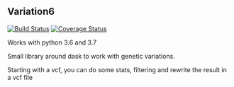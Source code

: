 Variation6
----------
[![Build Status](https://travis-ci.org/pziarsolo/variation6.svg?branch=master)](https://travis-ci.org/pziarsolo/variation6) [![Coverage Status](https://coveralls.io/repos/github/pziarsolo/variation6/badge.svg?branch=master)](https://coveralls.io/github/pziarsolo/variation6?branch=master)

Works with python 3.6 and 3.7

Small library around dask to work with genetic variations.

Starting with a vcf, you can do some stats, filtering and rewrite the result in a vcf file

